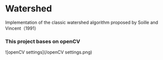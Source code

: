 Watershed
=========

Implementation of the classic watershed algorithm proposed by Soille and Vincent（1991）

### This project bases on openCV
![openCV settings](/openCV settings.png)
